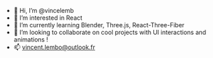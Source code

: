 - 👋 Hi, I’m @vincelemb
- 👀 I’m interested in React
- 🌱 I’m currently learning Blender, Three.js, React-Three-Fiber
- 💞️ I’m looking to collaborate on cool projects with UI interactions and animations ! 
- 📫 vincent.lembo@outlook.fr

<!---
vincelemb/vincelemb is a ✨ special ✨ repository because its `README.md` (this file) appears on your GitHub profile.
You can click the Preview link to take a look at your changes.
--->
